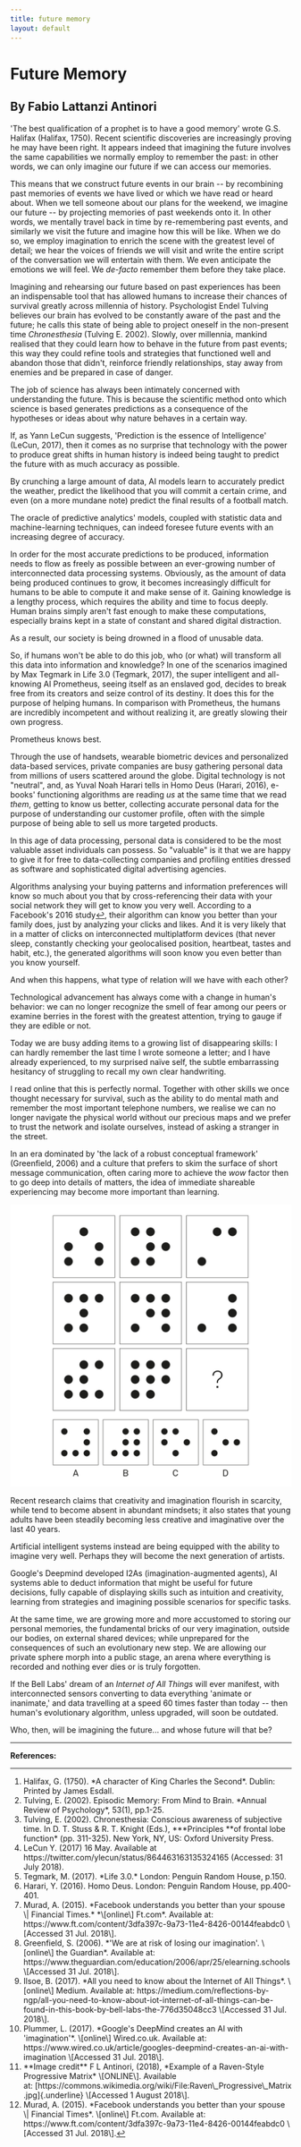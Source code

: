 ```yaml
--- 
title: future memory
layout: default 
---
```



# Future Memory
## By Fabio Lattanzi Antinori

'The best qualification of a prophet is to have a good memory' wrote G.S. Halifax (Halifax, 1750). Recent scientific discoveries are increasingly proving he may have been right. It appears indeed that imagining the future involves the same capabilities we normally employ to remember the past: in other words, we can only imagine our future if we can access our memories.

This means that we construct future events in our brain -- by recombining past memories of events we have lived or which we have read or heard about. When we tell someone about our plans for the weekend, we imagine our future -- by projecting memories of past weekends onto it. In other words, we mentally travel back in time by re-remembering past events, and similarly we visit the future and imagine how this will be like. When we do so, we employ imagination to enrich the scene with the greatest level of detail; we hear the voices of friends we will visit and write the entire script of the conversation we will entertain with them. We even anticipate the emotions we will feel. We *de-facto* remember them before they take place.

Imagining and rehearsing our future based on past experiences has been an indispensable tool that has allowed humans to increase their chances of survival greatly across millennia of history. Psychologist Endel Tulving believes our brain has evolved to be constantly aware of the past and the future; he calls this state of being able to project oneself in the non-present time *Chronesthesia* (Tulving E. 2002). Slowly, over millennia, mankind realised that they could learn how to behave in the future from past events; this way they could refine tools and strategies that functioned well and abandon those that didn't, reinforce friendly relationships, stay away from enemies and be prepared in case of danger.

The job of science has always been intimately concerned with understanding the future. This is because the scientific method onto which science is based generates predictions as a consequence of the hypotheses or ideas about why nature behaves in a certain way.

If, as Yann LeCun suggests, 'Prediction is the essence of Intelligence' (LeCun, 2017), then it comes as no surprise that technology with the power to produce great shifts in human history is indeed being taught to predict the future with as much accuracy as possible.

By crunching a large amount of data, AI models learn to accurately predict the weather, predict the likelihood that you will commit a certain crime, and even (on a more mundane note) predict the final results of a football match.

The oracle of predictive analytics' models, coupled with statistic data and machine-learning techniques, can indeed foresee future events with an increasing degree of accuracy.

In order for the most accurate predictions to be produced, information needs to flow as freely as possible between an ever-growing number of interconnected data processing systems. Obviously, as the amount of data being produced continues to grow, it becomes increasingly difficult for humans to be able to compute it and make sense of it. Gaining knowledge is a lengthy process, which requires the ability and time to focus deeply. Human brains simply aren't fast enough to make these computations, especially brains kept in a state of constant and shared digital distraction.

As a result, our society is being drowned in a flood of unusable data.

So, if humans won't be able to do this job, who (or what) will transform all this data into information and knowledge? In one of the scenarios imagined by Max Tegmark in Life 3.0 (Tegmark, 2017), the super intelligent and all-knowing AI Prometheus, seeing itself as an enslaved god, decides to break free from its creators and seize control of its destiny. It does this for the purpose of helping humans. In comparison with Prometheus, the humans are incredibly incompetent and without realizing it, are greatly slowing their own progress.

Prometheus knows best.

Through the use of handsets, wearable biometric devices and personalized data-based services, private companies are busy gathering personal data from millions of users scattered around the globe. Digital technology is not "neutral", and, as Yuval Noah Harari tells in Homo Deus (Harari, 2016), e-books' functioning algorithms are reading *us* at the same time that we read *them*, getting to know us better, collecting accurate personal data for the purpose of understanding our customer profile, often with the simple purpose of being able to sell us more targeted products.

In this age of data processing, personal data is considered to be the most valuable asset individuals can possess. So "valuable" is it that we are happy to give it for free to data-collecting companies and profiling entities dressed as software and sophisticated digital advertising agencies.

Algorithms analysing your buying patterns and information preferences will know so much about you that by cross-referencing their data with your social network they will get to know you very well. According to a Facebook's 2016 study<a href="#fnref1">↩</a>, their algorithm can know you better than your family does, just by analyzing your clicks and likes. And it is very likely that in a matter of clicks on interconnected multiplatform devices (that never sleep, constantly checking your geolocalised position, heartbeat, tastes and habit, etc.), the generated algorithms will soon know you even better than you know yourself.

And when this happens, what type of relation will we have with each other?

Technological advancement has always come with a change in human's behavior: we can no longer recognize the smell of fear among our peers or examine berries in the forest with the greatest attention, trying to gauge if they are edible or not.

Today we are busy adding items to a growing list of disappearing skills: I can hardly remember the last time I wrote someone a letter; and I have already experienced, to my surprised naïve self, the subtle embarrassing hesitancy of struggling to recall my own clear handwriting.

I read online that this is perfectly normal. Together with other skills we once thought necessary for survival, such as the ability to do mental math and remember the most important telephone numbers, we realise we can no longer navigate the physical world without our precious maps and we prefer to trust the network and isolate ourselves, instead of asking a stranger in the street.

In an era dominated by 'the lack of a robust conceptual framework' (Greenfield, 2006) and a culture that prefers to skim the surface of short message communication, often caring more to achieve the *wow* factor then to go deep into details of matters, the idea of immediate shareable experiencing may become more important than learning.

![](Images/18_FutureMemory/18_FutureMemory_Image1.jpg)

Recent research claims that creativity and imagination flourish in scarcity, while tend to become absent in abundant mindsets; it also states that young adults have been steadily becoming less creative and imaginative over the last 40 years.

Artificial intelligent systems instead are being equipped with the ability to imagine very well. Perhaps they will become the next generation of artists.

Google's Deepmind developed I2As (imagination-augmented agents), AI systems able to deduct information that might be useful for future decisions, fully capable of displaying skills such as intuition and creativity, learning from strategies and imagining possible scenarios for specific tasks.

At the same time, we are growing more and more accustomed to storing our personal memories, the fundamental bricks of our very imagination, outside our bodies, on external shared devices; while unprepared for the consequences of such an evolutionary new step. We are allowing our private sphere morph into a public stage, an arena where everything is recorded and nothing ever dies or is truly forgotten.

If the Bell Labs' dream of an *Internet of All Things* will ever manifest, with interconnected sensors converting to data everything 'animate or inanimate,' and data travelling at a speed 60 times faster than today -- then human's evolutionary algorithm, unless upgraded, will soon be outdated.

Who, then, will be imagining the future... and whose future will that be?

---

**References:**
<hr>
<ol>
<li>Halifax, G. (1750). *A character of King Charles the Second*. Dublin: Printed by James Esdall.</li>
<li>Tulving, E. (2002). Episodic Memory: From Mind to Brain. *Annual Review of Psychology*, 53(1), pp.1-25.</li>
<li>Tulving, E. (2002). Chronesthesia: Conscious awareness of subjective time. In D. T. Stuss & R. T. Knight (Eds.), ***Principles **of frontal lobe function* (pp. 311-325). New York, NY, US: Oxford University Press.</li>
<li>LeCun Y. (2017) 16 May. Available at https://twitter.com/ylecun/status/864463163135324165 (Accessed: 31 July 2018).</li>
<li>Tegmark, M. (2017). *Life 3.0.* London: Penguin Random House, p.150.</li>
<li>Harari, Y. (2016). Homo Deus. London: Penguin Random House, pp.400-401.</li>
<li>Murad, A. (2015). *Facebook understands you better than your spouse \| Financial Times.* *\[online\] Ft.com*. Available at: https://www.ft.com/content/3dfa397c-9a73-11e4-8426-00144feabdc0 \[Accessed 31 Jul. 2018\].</li>
<li>Greenfield, S. (2006). *'We are at risk of losing our imagination'. \[online\] the Guardian*. Available at: https://www.theguardian.com/education/2006/apr/25/elearning.schools \[Accessed 31 Jul. 2018\].</li>
<li>Ilsoe, B. (2017). *All you need to know about the Internet of All Things*. \[online\] Medium. Available at: https://medium.com/reflections-by-ngp/all-you-need-to-know-about-iot-internet-of-all-things-can-be-found-in-this-book-by-bell-labs-the-776d35048cc3 \[Accessed 31 Jul. 2018\].</li>
<li>Plummer, L. (2017). *Google's DeepMind creates an AI with 'imagination'*. \[online\] Wired.co.uk. Available at: https://www.wired.co.uk/article/googles-deepmind-creates-an-ai-with-imagination \[Accessed 31 Jul. 2018\].</li>
<li>**Image credit** F L Antinori, (2018), *Example of a Raven-Style Progressive Matrix* \[ONLINE\]. Available at: [https://commons.wikimedia.org/wiki/File:Raven\_Progressive\_Matrix.jpg]{.underline} \[Accessed 1 August 2018\].</li>
<li id="fn1">Murad, A. (2015). *Facebook understands you better than your     spouse \| Financial Times*. \[online\] Ft.com. Available at:     https://www.ft.com/content/3dfa397c-9a73-11e4-8426-00144feabdc0     \[Accessed 31 Jul. 2018\].<a href="#fnref1">↩</a></li>
</ol>
